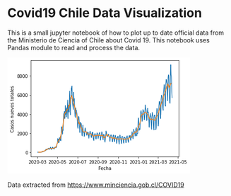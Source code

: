 # Covid19 Chile Data Visualization 

This is a small jupyter notebook of how to plot up to date official data from the Ministerio de Ciencia of Chile about Covid 19. This notebook uses Pandas module to read and process the data. 

![](covid_evolution_chile_13apr2021.png)

Data extracted from https://www.minciencia.gob.cl/COVID19
